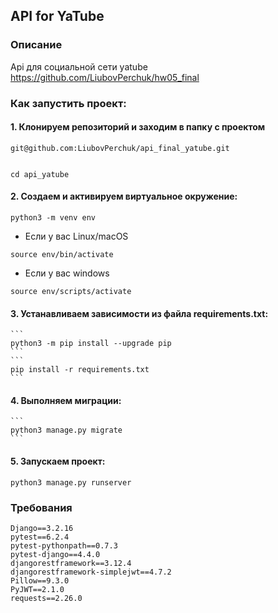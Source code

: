 ## API for YaTube

### Описание
Api для социальной сети yatube https://github.com/LiubovPerchuk/hw05_final

### Как запустить проект:

#### 1. Клонируем репозиторий и заходим в папку с проектом
   
    git@github.com:LiubovPerchuk/api_final_yatube.git
    
    
    cd api_yatube
    
#### 2. Создаем и активируем виртуальное окружение:
    
    python3 -m venv env
    
   * Если у вас Linux/macOS

    
    source env/bin/activate
    

   * Если у вас windows

    
    source env/scripts/activate
    

#### 3. Устанавливаем зависимости из файла requirements.txt:
    ```
    python3 -m pip install --upgrade pip
    ```
    ```
    pip install -r requirements.txt
    ```

#### 4. Выполняем миграции:
    ```
    python3 manage.py migrate
    ```

#### 5. Запускаем проект:

    
    python3 manage.py runserver
    
### Требования
    
    Django==3.2.16
    pytest==6.2.4
    pytest-pythonpath==0.7.3
    pytest-django==4.4.0
    djangorestframework==3.12.4
    djangorestframework-simplejwt==4.7.2
    Pillow==9.3.0
    PyJWT==2.1.0
    requests==2.26.0
    
